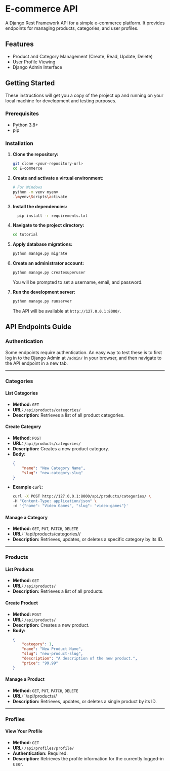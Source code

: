 # E-commerce API

A Django Rest Framework API for a simple e-commerce platform. It provides endpoints for managing products, categories, and user profiles.

## Features

- Product and Category Management (Create, Read, Update, Delete)
- User Profile Viewing
- Django Admin Interface

## Getting Started

These instructions will get you a copy of the project up and running on your local machine for development and testing purposes.

### Prerequisites

- Python 3.8+
- pip

### Installation

1.  **Clone the repository:**
    ```bash
    git clone <your-repository-url>
    cd E-commerce
    ```

2.  **Create and activate a virtual environment:**
    ```bash
    # For Windows
    python -m venv myenv
    .\myenv\Scripts\activate
    ```

3.  **Install the dependencies:**
    ```bash
      pip install -r requirements.txt
    ```

4.  **Navigate to the project directory:**
    ```bash
    cd tutorial
    ```

5.  **Apply database migrations:**
    ```bash
    python manage.py migrate
    ```

6.  **Create an administrator account:**
    ```bash
    python manage.py createsuperuser
    ```
    You will be prompted to set a username, email, and password.

7.  **Run the development server:**
    ```bash
    python manage.py runserver
    ```
    The API will be available at `http://127.0.0.1:8000/`.

## API Endpoints Guide

### Authentication

Some endpoints require authentication. An easy way to test these is to first log in to the Django Admin at `/admin/` in your browser, and then navigate to the API endpoint in a new tab.

---


### Categories

#### List Categories

- **Method:** `GET`
- **URL:** `/api/products/categories/`
- **Description:** Retrieves a list of all product categories.

#### Create Category

- **Method:** `POST`
- **URL:** `/api/products/categories/`
- **Description:** Creates a new product category.
- **Body:**
  ```json
  {
      "name": "New Category Name",
      "slug": "new-category-slug"
  }
  ```
- **Example `curl`:**
  ```bash
  curl -X POST http://127.0.0.1:8000/api/products/categories/ \
  -H "Content-Type: application/json" \
  -d '{"name": "Video Games", "slug": "video-games"}'
  ```

#### Manage a Category

- **Method:** `GET`, `PUT`, `PATCH`, `DELETE`
- **URL:** `/api/products/categories/<id>/
- **Description:** Retrieves, updates, or deletes a specific category by its ID.

---


### Products

#### List Products

- **Method:** `GET`
- **URL:** `/api/products/`
- **Description:** Retrieves a list of all products.

#### Create Product

- **Method:** `POST`
- **URL:** `/api/products/`
- **Description:** Creates a new product.
- **Body:**
  ```json
  {
      "category": 1,
      "name": "New Product Name",
      "slug": "new-product-slug",
      "description": "A description of the new product.",
      "price": "99.99"
  }
  ```

#### Manage a Product

- **Method:** `GET`, `PUT`, `PATCH`, `DELETE`
- **URL:** `/api/products/<id>/
- **Description:** Retrieves, updates, or deletes a single product by its ID.

---


### Profiles

#### View Your Profile

- **Method:** `GET`
- **URL:** `/api/profiles/profile/`
- **Authentication:** Required.
- **Description:** Retrieves the profile information for the currently logged-in user.


